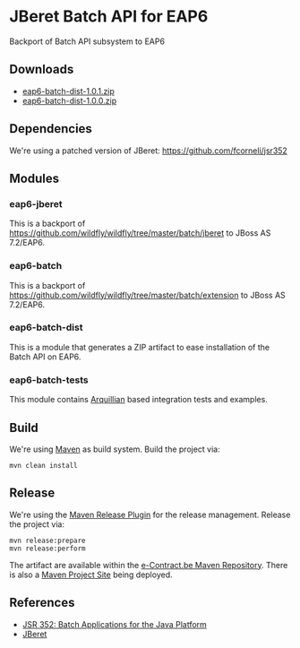 # JBeret Batch API for EAP6

Backport of Batch API subsystem to EAP6


## Downloads

* [eap6-batch-dist-1.0.1.zip](http://www.e-contract.be/maven2/org/jberet/eap6/eap6-batch-dist/1.0.1/eap6-batch-dist-1.0.1.zip)
* [eap6-batch-dist-1.0.0.zip](http://www.e-contract.be/maven2/org/jberet/eap6/eap6-batch-dist/1.0.0/eap6-batch-dist-1.0.0.zip)


## Dependencies

We're using a patched version of JBeret:
https://github.com/fcorneli/jsr352


## Modules

### eap6-jberet

This is a backport of
https://github.com/wildfly/wildfly/tree/master/batch/jberet
to JBoss AS 7.2/EAP6.

### eap6-batch

This is a backport of
https://github.com/wildfly/wildfly/tree/master/batch/extension
to JBoss AS 7.2/EAP6.

### eap6-batch-dist

This is a module that generates a ZIP artifact to ease installation of the Batch API on EAP6.

### eap6-batch-tests

This module contains [Arquillian](http://arquillian.org/) based integration tests and examples.


## Build

We're using [Maven](http://maven.apache.org/) as build system.
Build the project via:
```
mvn clean install
```

## Release

We're using the [Maven Release Plugin](http://maven.apache.org/maven-release/maven-release-plugin/) for the release management.
Release the project via:
```
mvn release:prepare
mvn release:perform
```
The artifact are available within the [e-Contract.be Maven Repository](https://www.e-contract.be/maven2/).
There is also a [Maven Project Site](https://www.e-contract.be/sites/jberet-eap6/) being deployed.


## References

* [JSR 352: Batch Applications for the Java Platform](https://jcp.org/en/jsr/detail?id=352)
* [JBeret](https://github.com/jberet/jsr352)
